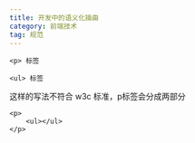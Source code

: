 ```yaml
---
title: 开发中的语义化插曲
category: 前端技术
tag: 规范
---
```


```
<p> 标签

<ul> 标签
```

这样的写法不符合 w3c 标准，p标签会分成两部分

```
<p>
    <ul></ul>
</p>
```

